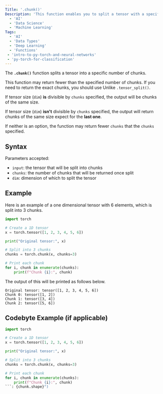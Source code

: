 ```yaml
---
Title: '.chunk()' 
Description: 'This function enables you to split a tensor with a specified dimension into chunks.' 
  - 'AI'
  - 'Data Science'
  - 'Machine Learning'
Tags:
  - 'AI'
  - 'Data Types'
  - 'Deep Learning'
  - 'Functions'
 - 'intro-to-py-torch-and-neural-networks'
 - 'py-torch-for-classification'
---
```


The **`.chunk()`** function splits a tensor into a specific number of chunks. 

This function may return fewer than the specified number of chunks. If you need to return the exact chunks, you should use 
Unlike `.tensor_split()`. 

If tensor size (`dim`) **is** divisible by `chunks` specified, the output will be chunks of the same size. 

If tensor size (`dim`) **isn't** divisible by `chunks` specified, the output will return chunks of the same size expect for the **last one**. 

If neither is an option, the function may return fewer `chunks` that the `chunks` specified.

## Syntax

Parameters accepted:

- `input`: the tensor that will be split into chunks
- `chunks`: the number of chunks that will be returned once split
- `dim`: dimension of which to split the tensor 

## Example

Here is an example of a one dimensional tensor with 6 elements, which is split into 3 chunks. 

```python
import torch

# Create a 1D tensor
x = torch.tensor([1, 2, 3, 4, 5, 6])

print("Original tensor:", x)

# Split into 3 chunks
chunks = torch.chunk(x, chunks=3)

# Print each chunk
for i, chunk in enumerate(chunks):
    print(f"Chunk {i}:", chunk)
```

The output of this will be printed as follows below. 

```
Original tensor: tensor([1, 2, 3, 4, 5, 6])
Chunk 0: tensor([1, 2])
Chunk 1: tensor([3, 4])
Chunk 2: tensor([5, 6])
```

## Codebyte Example (if applicable)

```python
import torch

# Create a 1D tensor
x = torch.tensor([1, 2, 3, 4, 5, 6])

print("Original tensor:", x)

# Split into 3 chunks
chunks = torch.chunk(x, chunks=3)

# Print each chunk
for i, chunk in enumerate(chunks):
    print(f"Chunk {i}:", chunk)
```: {chunk.shape}")
```
